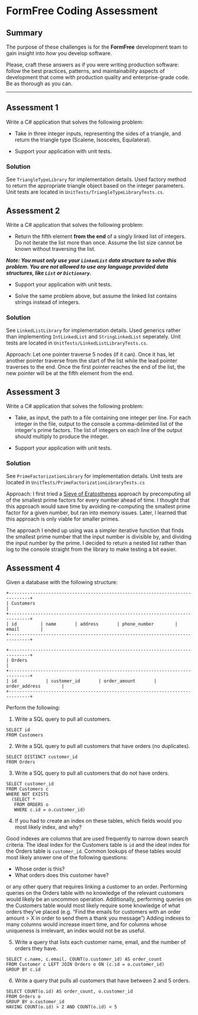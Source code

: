 # FormFree Coding Assessment

## Summary

The purpose of these challenges is for the __FormFree__ development team to gain
insight into _how_ you develop software.

Please, craft these answers as if you were writing production software: follow
the best practices, patterns, and maintainability aspects of development that
come with production quality and enterprise-grade code. Be as thorough as you can.

---

## Assessment 1

Write a C# application that solves the following problem:

* Take in three integer inputs, representing the sides of a triangle, and return
the triangle type (Scalene, Isosceles, Equilateral).

* Support your application with unit tests.

### Solution
See `TriangleTypeLibrary` for implementation details. Used factory method to
return the appropriate triangle object based on the integer parameters. Unit
tests are located in `UnitTests/TriangleTypeLibraryTests.cs`.

## Assessment 2

Write a C# application that solves the following problem:

* Return the fifth element __from the end__ of a singly linked list of integers.
Do not iterate the list more than once. Assume the list size cannot be known
without traversing the list.

***Note: You must __only__ use your `LinkedList` data structure to solve this problem.
You are not allowed to use any language provided data structures, like `List` or `Dictionary`.***

* Support your application with unit tests.

* Solve the same problem above, but assume the linked list contains strings
instead of integers.

### Solution
See `LinkedListLibrary` for implementation details. Used generics rather than
implementing `IntLinkedList` and `StringLinkedList` seperately. Unit tests are 
located in `UnitTests/LinkedListLibraryTests.cs`.

Approach: Let one pointer traverse 5 nodes (if it can). Once it has, let another
pointer traverse from the start of the list while the lead pointer traverses to the end. Once the
first pointer reaches the end of the list, the new pointer will be at the fifth
element from the end.

## Assessment 3

Write a C# application that solves the following problem:

* Take, as input, the path to a file containing one integer per line. For each
integer in the file, output to the console a comma-delimited list of the
integer's prime factors. The list of integers on each line of the output should
multiply to produce the integer.

* Support your application with unit tests.

### Solution
See `PrimeFactorizationLibrary` for implementation details. Unit tests are
located in `UnitTests/PrimeFactorizationLibraryTests.cs`

Approach: I first tried a [Sieve of Eratosthenes](https://en.wikipedia.org/wiki/Sieve_of_Eratosthenes) 
approach by precomputing all of the smallest prime factors for every number
ahead of time. I thought that this approach would save time by avoiding re-computing
the smallest prime factor for a given number, but ran into memory issues. Later,
I learned that this approach is only viable for smaller primes.

The approach I ended up using was a simpler iterative function that finds the smallest
prime number that the input number is divisible by, and dividing the input number by the prime.
I decided to return a nested list rather than log to the console straight from the library
to make testing a bit easier.

## Assessment 4

Given a database with the following structure:

```
+------------------------------------------------------------------------------+
| Customers                                                                    |
+------------------------------------------------------------------------------+
| id         | name       | address       | phone_number        | email        |
+------------------------------------------------------------------------------+
```
```
+------------------------------------------------------------------------------+
| Orders                                                                       |
+------------------------------------------------------------------------------+
| id           | customer_id       | order_amount       | order_address        |
+------------------------------------------------------------------------------+
```

Perform the following:

1. Write a SQL query to pull all customers.
```
SELECT id 
FROM Customers
```
2. Write a SQL query to pull all customers that have orders (no duplicates).
```
SELECT DISTINCT customer_id
FROM Orders
```
3. Write a SQL query to pull all customers that do not have orders.
```
SELECT customer_id
FROM Customers c
WHERE NOT EXISTS
  (SELECT *
   FROM ORDERS o
   WHERE c.id = o.customer_id)
```
4. If you had to create an index on these tables, which fields would you most
likely index, and why?

Good indexes are columns that are used frequently to narrow down search criteria.
The ideal index for the Customers table is `id` and the ideal index for the Orders
table is `customer_id`. Common lookups of these tables would most likely answer 
one of the following questions:
- Whose order is this?
- What orders does this customer have?

or any other query that requires linking a customer to an order. Performing queries
on the Orders table with no knowledge of the relevant customers would likely be an
uncommon operation. Additionally, performing queries on the Customers table would
most likely require some knowledge of what orders they’ve placed (e.g. “Find the
emails for customers with an order amount > X in order to send them a thank you
message”)  Adding indexes to many columns would increase insert time, and for
columns whose uniqueness is irrelevant, an index would not be as useful.

5. Write a query that lists each customer name, email, and the number of orders
they have.
```
SELECT c.name, c.email, COUNT(o.customer_id) AS order_count
FROM Customer c LEFT JOIN Orders o ON (c.id = o.customer_id)
GROUP BY c.id
```
6. Write a query that pulls all customers that have between 2 and 5 orders.
```
SELECT COUNT(o.id) AS order_count, o.customer_id
FROM Orders o
GROUP BY o.customer_id
HAVING COUNT(o.id) > 2 AND COUNT(o.id) < 5
```
